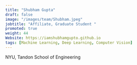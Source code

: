 ```yaml
---
title: "Shubham Gupta"
draft: false
image: "/images/team/Shubham.jpeg"
jobtitle: "Affiliate, Graduate Student "
promoted: true
weight: 44
Website: https://iamshubhamgupto.github.io
tags: [Machine Learning, Deep Learning, Computer Vision]
---
```



NYU, Tandon School of Engineering
